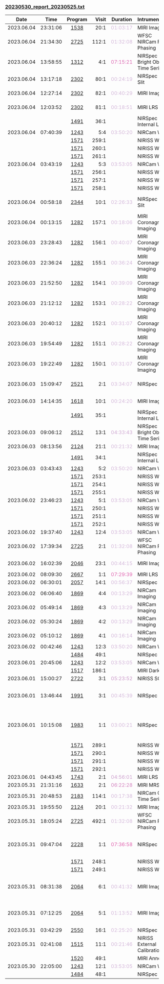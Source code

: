 

### <a href="https://www.stsci.edu/files/live/sites/www/files/home/jwst/science-execution/observing-schedules/_documents/20230530_report_20230525.txt" > 20230530_report_20230525.txt </a>

|  Date  |  Time   | Program | Visit | Duration | Intrument | Target | Keywords | 
| :----: | :-----: | :-----: | ----: | :------: | :-------- | :----- | :------- |
| 2023.06.04 | 23:31:06  | <a href="https://www.stsci.edu/jwst-program-info/program/?program=1538"> 1538 </a> |  20:1  |  <span style="color:#d4b9da;"> 01:03:17 </span>  | MIRI Imaging                          | HD106252                                     |  G dwarfs                                         |
| 2023.06.04 | 21:34:30  | <a href="https://www.stsci.edu/jwst-program-info/program/?program=2725"> 2725 </a> | 112:1  |  <span style="color:#d4b9da;"> 01:32:08 </span>  | WFSC NIRCam Fine Phasing              | 2MASS-13334633+1432589                       |  Focus test                                       |
| 2023.06.04 | 13:58:55  | <a href="https://www.stsci.edu/jwst-program-info/program/?program=1312"> 1312 </a> |   4:1  |  <span style="color:#dc6cb3;"> 07:15:21 </span>  | NIRSpec Bright Object Time Series     | HAT-P-26, 14123697+0404073                   |  Exoplanets,  K stars                             |
| 2023.06.04 | 13:17:18  | <a href="https://www.stsci.edu/jwst-program-info/program/?program=2302"> 2302 </a> |  80:1  |  <span style="color:#d4b9da;"> 00:24:19 </span>  | NIRSpec Fixed Slit       | SDSSPJ1346-00                                |  Brown dwarfs,  T dwarfs                          |
| 2023.06.04 | 12:27:14  | <a href="https://www.stsci.edu/jwst-program-info/program/?program=2302"> 2302 </a> |  82:1  |  <span style="color:#d4b9da;"> 00:40:29 </span>  | MIRI Imaging                          | SDSSPJ1346-00                                |  Brown dwarfs,  T dwarfs                          |
| 2023.06.04 | 12:03:52  | <a href="https://www.stsci.edu/jwst-program-info/program/?program=2302"> 2302 </a> |  81:1  |  <span style="color:#d4b9da;"> 00:18:51 </span>  | MIRI LRS slit      | SDSSPJ1346-00                                |  Brown dwarfs,  T dwarfs                          |
|  |  | <a href="https://www.stsci.edu/jwst-program-info/program/?program=1491"> 1491 </a> |  36:1  |  |  NIRSpec Internal Lamp                 | Internal Calibration  |   |
| 2023.06.04 | 07:40:39  | <a href="https://www.stsci.edu/jwst-program-info/program/?program=1243"> 1243 </a> |   5:4  |  <span style="color:#d4b8d9;"> 03:50:20 </span>  | NIRCam WFSS  | J159-02                                      |  Quasars                                          |
|  |  | <a href="https://www.stsci.edu/jwst-program-info/program/?program=1571"> 1571 </a> | 259:1  |  |  NIRISS WFSS  | Pure Parallel  |   |
|  |  | <a href="https://www.stsci.edu/jwst-program-info/program/?program=1571"> 1571 </a> | 260:1  |  |  NIRISS WFSS  | Pure Parallel  |   |
|  |  | <a href="https://www.stsci.edu/jwst-program-info/program/?program=1571"> 1571 </a> | 261:1  |  |  NIRISS WFSS  | Pure Parallel  |   |
| 2023.06.04 | 03:43:19  | <a href="https://www.stsci.edu/jwst-program-info/program/?program=1243"> 1243 </a> |   5:3  |  <span style="color:#d3b6d9;"> 03:53:05 </span>  | NIRCam WFSS  | J159-02                                      |  Quasars                                          |
|  |  | <a href="https://www.stsci.edu/jwst-program-info/program/?program=1571"> 1571 </a> | 256:1  |  |  NIRISS WFSS  | Pure Parallel  |   |
|  |  | <a href="https://www.stsci.edu/jwst-program-info/program/?program=1571"> 1571 </a> | 257:1  |  |  NIRISS WFSS  | Pure Parallel  |   |
|  |  | <a href="https://www.stsci.edu/jwst-program-info/program/?program=1571"> 1571 </a> | 258:1  |  |  NIRISS WFSS  | Pure Parallel  |   |
| 2023.06.04 | 00:58:18  | <a href="https://www.stsci.edu/jwst-program-info/program/?program=2344"> 2344 </a> |  10:1  |  <span style="color:#d4b9da;"> 02:26:33 </span>  | NIRSpec Fixed Slit       | GRB-100219A, GRB100219A-TA                   |  Emission line galaxies,  High-redshift galaxies  |
| 2023.06.04 | 00:13:15  | <a href="https://www.stsci.edu/jwst-program-info/program/?program=1282"> 1282 </a> | 157:1  |  <span style="color:#d4b9da;"> 00:18:06 </span>  | MIRI Coronagraphic Imaging            | 6-26_CRT_REF.BG                              |  Molecular gas,  Pre-main sequence stars          |
| 2023.06.03 | 23:28:43  | <a href="https://www.stsci.edu/jwst-program-info/program/?program=1282"> 1282 </a> | 156:1  |  <span style="color:#d4b9da;"> 00:40:07 </span>  | MIRI Coronagraphic Imaging            | 6-26-CRT_PSF.CORO                            |  G stars                                          |
| 2023.06.03 | 22:36:24  | <a href="https://www.stsci.edu/jwst-program-info/program/?program=1282"> 1282 </a> | 155:1  |  <span style="color:#d4b9da;"> 00:36:24 </span>  | MIRI Coronagraphic Imaging            | TW-HYA.BG                                    |  Molecular gas,  Pre-main sequence stars          |
| 2023.06.03 | 21:52:50  | <a href="https://www.stsci.edu/jwst-program-info/program/?program=1282"> 1282 </a> | 154:1  |  <span style="color:#d4b9da;"> 00:39:09 </span>  | MIRI Coronagraphic Imaging            | TW-HYA.BG                                    |  Molecular gas,  Pre-main sequence stars          |
| 2023.06.03 | 21:12:12  | <a href="https://www.stsci.edu/jwst-program-info/program/?program=1282"> 1282 </a> | 153:1  |  <span style="color:#d4b9da;"> 00:28:22 </span>  | MIRI Coronagraphic Imaging            | V-TW-HYA.CORO                                |  Molecular gas,  Pre-main sequence stars          |
| 2023.06.03 | 20:40:12  | <a href="https://www.stsci.edu/jwst-program-info/program/?program=1282"> 1282 </a> | 152:1  |  <span style="color:#d4b9da;"> 00:31:07 </span>  | MIRI Coronagraphic Imaging            | V-TW-HYA.CORO                                |  Molecular gas,  Pre-main sequence stars          |
| 2023.06.03 | 19:54:49  | <a href="https://www.stsci.edu/jwst-program-info/program/?program=1282"> 1282 </a> | 151:1  |  <span style="color:#d4b9da;"> 00:28:22 </span>  | MIRI Coronagraphic Imaging            | V-TW-HYA.CORO                                |  Molecular gas,  Pre-main sequence stars          |
| 2023.06.03 | 19:22:49  | <a href="https://www.stsci.edu/jwst-program-info/program/?program=1282"> 1282 </a> | 150:1  |  <span style="color:#d4b9da;"> 00:31:07 </span>  | MIRI Coronagraphic Imaging            | V-TW-HYA.CORO                                |  Molecular gas,  Pre-main sequence stars          |
| 2023.06.03 | 15:09:47  | <a href="https://www.stsci.edu/jwst-program-info/program/?program=2521"> 2521 </a> |   2:1  |  <span style="color:#d4b9da;"> 03:34:07 </span>  | NIRSpec IFU              | N13PDR1-NIRSPEC                              |  H II regions,  Photodissociation regions         |
| 2023.06.03 | 14:14:35  | <a href="https://www.stsci.edu/jwst-program-info/program/?program=1618"> 1618 </a> |  10:1  |  <span style="color:#d4b9da;"> 00:24:20 </span>  | MIRI Imaging                          | -eps-Mus-test                                |  Target acquisition test                          |
|  |  | <a href="https://www.stsci.edu/jwst-program-info/program/?program=1491"> 1491 </a> |  35:1  |  |  NIRSpec Internal Lamp                 | Internal Calibration  |   |
| 2023.06.03 | 09:06:12  | <a href="https://www.stsci.edu/jwst-program-info/program/?program=2512"> 2512 </a> |  13:1  |  <span style="color:#cfaad2;"> 04:33:43 </span>  | NIRSpec Bright Object Time Series     | TOI-134, 134-TA-REF                          |  Exoplanets                                       |
| 2023.06.03 | 08:13:56  | <a href="https://www.stsci.edu/jwst-program-info/program/?program=2124"> 2124 </a> |  21:1  |  <span style="color:#d4b9da;"> 00:21:32 </span>  | MIRI Imaging                          | J075108.79-763449.6                          |  Brown dwarfs                                     |
|  |  | <a href="https://www.stsci.edu/jwst-program-info/program/?program=1491"> 1491 </a> |  34:1  |  |  NIRSpec Internal Lamp                 | Internal Calibration  |   |
| 2023.06.03 | 03:43:43  | <a href="https://www.stsci.edu/jwst-program-info/program/?program=1243"> 1243 </a> |   5:2  |  <span style="color:#d4b8d9;"> 03:50:20 </span>  | NIRCam WFSS  | J159-02                                      |  Quasars                                          |
|  |  | <a href="https://www.stsci.edu/jwst-program-info/program/?program=1571"> 1571 </a> | 253:1  |  |  NIRISS WFSS  | Pure Parallel  |   |
|  |  | <a href="https://www.stsci.edu/jwst-program-info/program/?program=1571"> 1571 </a> | 254:1  |  |  NIRISS WFSS  | Pure Parallel  |   |
|  |  | <a href="https://www.stsci.edu/jwst-program-info/program/?program=1571"> 1571 </a> | 255:1  |  |  NIRISS WFSS  | Pure Parallel  |   |
| 2023.06.02 | 23:46:23  | <a href="https://www.stsci.edu/jwst-program-info/program/?program=1243"> 1243 </a> |   5:1  |  <span style="color:#d3b6d9;"> 03:53:05 </span>  | NIRCam WFSS  | J159-02                                      |  Quasars                                          |
|  |  | <a href="https://www.stsci.edu/jwst-program-info/program/?program=1571"> 1571 </a> | 250:1  |  |  NIRISS WFSS  | Pure Parallel  |   |
|  |  | <a href="https://www.stsci.edu/jwst-program-info/program/?program=1571"> 1571 </a> | 251:1  |  |  NIRISS WFSS  | Pure Parallel  |   |
|  |  | <a href="https://www.stsci.edu/jwst-program-info/program/?program=1571"> 1571 </a> | 252:1  |  |  NIRISS WFSS  | Pure Parallel  |   |
| 2023.06.02 | 19:37:40  | <a href="https://www.stsci.edu/jwst-program-info/program/?program=1243"> 1243 </a> |  12:4  |  <span style="color:#d3b6d9;"> 03:53:05 </span>  | NIRCam WFSS  | J1030+0524                                   |  Quasars                                          |
| 2023.06.02 | 17:39:34  | <a href="https://www.stsci.edu/jwst-program-info/program/?program=2725"> 2725 </a> |   2:1  |  <span style="color:#d4b9da;"> 01:32:08 </span>  | WFSC NIRCam Fine Phasing              | 2MASS-12110801+0640432                       |  Focus test                                       |
| 2023.06.02 | 16:02:39  | <a href="https://www.stsci.edu/jwst-program-info/program/?program=2046"> 2046 </a> |  23:1  |  <span style="color:#d4b9da;"> 00:44:15 </span>  | MIRI Imaging                          | B2045+265                                    |  Active galactic nuclei,  Quasars                 |
| 2023.06.02 | 08:09:30  | <a href="https://www.stsci.edu/jwst-program-info/program/?program=2667"> 2667 </a> |   1:1  |  <span style="color:#df66b0;"> 07:29:39 </span>  | MIRI LRS slit      | HD-209458                                    |  Exoplanets                                       |
| 2023.06.02 | 06:30:01  | <a href="https://www.stsci.edu/jwst-program-info/program/?program=2057"> 2057 </a> |  14:1  |  <span style="color:#d4b9da;"> 00:56:37 </span>  | NIRSpec IFU              | RM401                                        |  Quasars                                          |
| 2023.06.02 | 06:06:40  | <a href="https://www.stsci.edu/jwst-program-info/program/?program=1869"> 1869 </a> |   4:4  |  <span style="color:#d4b9da;"> 00:13:29 </span>  | NIRCam Imaging                        | JWSTLYC-WPAPTCAT-COPY                        |                                                   |
| 2023.06.02 | 05:49:14  | <a href="https://www.stsci.edu/jwst-program-info/program/?program=1869"> 1869 </a> |   4:3  |  <span style="color:#d4b9da;"> 00:13:29 </span>  | NIRCam Imaging                        | JWSTLYC-WPAPTCAT-COPY                        |                                                   |
| 2023.06.02 | 05:30:24  | <a href="https://www.stsci.edu/jwst-program-info/program/?program=1869"> 1869 </a> |   4:2  |  <span style="color:#d4b9da;"> 00:13:29 </span>  | NIRCam Imaging                        | JWSTLYC-WPAPTCAT-COPY                        |                                                   |
| 2023.06.02 | 05:10:12  | <a href="https://www.stsci.edu/jwst-program-info/program/?program=1869"> 1869 </a> |   4:1  |  <span style="color:#d4b9da;"> 00:16:14 </span>  | NIRCam Imaging                        | JWSTLYC-WPAPTCAT-COPY                        |                                                   |
| 2023.06.02 | 00:42:46  | <a href="https://www.stsci.edu/jwst-program-info/program/?program=1243"> 1243 </a> |  12:3  |  <span style="color:#d4b8d9;"> 03:50:20 </span>  | NIRCam WFSS  | J1030+0524                                   |  Quasars                                          |
|  |  | <a href="https://www.stsci.edu/jwst-program-info/program/?program=1484"> 1484 </a> |  49:1  |  |  NIRSpec Dark                          | Internal Calibration  |   |
| 2023.06.01 | 20:45:06  | <a href="https://www.stsci.edu/jwst-program-info/program/?program=1243"> 1243 </a> |  12:2  |  <span style="color:#d3b6d9;"> 03:53:05 </span>  | NIRCam WFSS  | J1030+0524                                   |  Quasars                                          |
|  |  | <a href="https://www.stsci.edu/jwst-program-info/program/?program=1517"> 1517 </a> | 186:1  |  |  MIRI Dark                             | Internal Calibration  |   |
| 2023.06.01 | 15:00:27  | <a href="https://www.stsci.edu/jwst-program-info/program/?program=2722"> 2722 </a> |   3:1  |  <span style="color:#ca98c9;"> 05:23:52 </span>  | NIRISS SOSS  | K2-18                                        |  M dwarfs                                         |
| 2023.06.01 | 13:46:44  | <a href="https://www.stsci.edu/jwst-program-info/program/?program=1991"> 1991 </a> |   3:1  |  <span style="color:#d4b9da;"> 00:45:39 </span>  | NIRSpec IFU              | IC-860-NIR                                   |  Active galaxies,  Galaxy nuclei,  Infrared galaxies, ... |
| 2023.06.01 | 10:15:08  | <a href="https://www.stsci.edu/jwst-program-info/program/?program=1983"> 1983 </a> |   1:1  |  <span style="color:#d4b9da;"> 03:00:21 </span>  | NIRSpec IFU              | J1601                                        |  Dwarf galaxies,  Emission line galaxies,  Nucleated dwarf galaxies |
|  |  | <a href="https://www.stsci.edu/jwst-program-info/program/?program=1571"> 1571 </a> | 289:1  |  |  NIRISS WFSS  | Pure Parallel  |   |
|  |  | <a href="https://www.stsci.edu/jwst-program-info/program/?program=1571"> 1571 </a> | 290:1  |  |  NIRISS WFSS  | Pure Parallel  |   |
|  |  | <a href="https://www.stsci.edu/jwst-program-info/program/?program=1571"> 1571 </a> | 291:1  |  |  NIRISS WFSS  | Pure Parallel  |   |
|  |  | <a href="https://www.stsci.edu/jwst-program-info/program/?program=1571"> 1571 </a> | 292:1  |  |  NIRISS WFSS  | Pure Parallel  |   |
| 2023.06.01 | 04:43:45  | <a href="https://www.stsci.edu/jwst-program-info/program/?program=1743"> 1743 </a> |   2:1  |  <span style="color:#cda1ce;"> 04:56:01 </span>  | MIRI LRS slit      | GL486                                        |  Exoplanets                                       |
| 2023.05.31 | 21:31:16  | <a href="https://www.stsci.edu/jwst-program-info/program/?program=1633"> 1633 </a> |   2:1  |  <span style="color:#d282be;"> 06:22:28 </span>  | MIRI MRS IFU   | HD-189733                                    |  Exoplanets                                       |
| 2023.05.31 | 20:48:53  | <a href="https://www.stsci.edu/jwst-program-info/program/?program=2183"> 2183 </a> | 114:1  |  <span style="color:#d4b9da;"> 00:17:38 </span>  | NIRCam Grism Time Series              | 2MASS-J20452110+4223513                      |  B stars                                          |
| 2023.05.31 | 19:55:50  | <a href="https://www.stsci.edu/jwst-program-info/program/?program=2124"> 2124 </a> |  20:1  |  <span style="color:#d4b9da;"> 00:21:32 </span>  | MIRI Imaging                          | J171104.60+350036.8                          |  Brown dwarfs                                     |
| 2023.05.31 | 18:05:24  | <a href="https://www.stsci.edu/jwst-program-info/program/?program=2725"> 2725 </a> | 492:1  |  <span style="color:#d4b9da;"> 01:32:08 </span>  | WFSC NIRCam Fine Phasing              | 2MASS-17592212+3932379                       |  Focus test                                       |
| 2023.05.31 | 09:47:04  | <a href="https://www.stsci.edu/jwst-program-info/program/?program=2228"> 2228 </a> |   1:1  |  <span style="color:#df62ae;"> 07:36:58 </span>  | NIRSpec IFU              | M-87                                         |  Active galactic nuclei,  Galaxy bulges,  Galaxy nuclei, ... |
|  |  | <a href="https://www.stsci.edu/jwst-program-info/program/?program=1571"> 1571 </a> | 248:1  |  |  NIRISS WFSS  | Pure Parallel  |   |
|  |  | <a href="https://www.stsci.edu/jwst-program-info/program/?program=1571"> 1571 </a> | 249:1  |  |  NIRISS WFSS  | Pure Parallel  |   |
| 2023.05.31 | 08:31:38  | <a href="https://www.stsci.edu/jwst-program-info/program/?program=2064"> 2064 </a> |   6:1  |  <span style="color:#d4b9da;"> 00:41:32 </span>  | MIRI Imaging                          | NGC-3081-BCKGND                              |  Active galactic nuclei,  Active galaxies,  Seyfert galaxies |
| 2023.05.31 | 07:12:25  | <a href="https://www.stsci.edu/jwst-program-info/program/?program=2064"> 2064 </a> |   5:1  |  <span style="color:#d4b9da;"> 01:13:52 </span>  | MIRI Imaging                          | NGC-3081                                     |  Active galactic nuclei,  Active galaxies,  Seyfert galaxies |
| 2023.05.31 | 03:42:29  | <a href="https://www.stsci.edu/jwst-program-info/program/?program=2550"> 2550 </a> |  16:1  |  <span style="color:#d4b9da;"> 02:25:20 </span>  | NIRSpec IFU              | 2011HM102                                    |  Asteroid                                         |
| 2023.05.31 | 02:41:08  | <a href="https://www.stsci.edu/jwst-program-info/program/?program=1515"> 1515 </a> |  11:1  |  <span style="color:#d4b9da;"> 00:21:46 </span>  | NIRISS External Calibration           | ASTROMETRIC-FIELD                            |  Astrometric                                      |
|  |  | <a href="https://www.stsci.edu/jwst-program-info/program/?program=1520"> 1520 </a> |  49:1  |  |  MIRI Anneal                           | Internal Calibration  |   |
| 2023.05.30 | 22:05:00  | <a href="https://www.stsci.edu/jwst-program-info/program/?program=1243"> 1243 </a> |  12:1  |  <span style="color:#d3b6d9;"> 03:53:05 </span>  | NIRCam WFSS  | J1030+0524                                   |  Quasars                                          |
|  |  | <a href="https://www.stsci.edu/jwst-program-info/program/?program=1484"> 1484 </a> |  48:1  |  |  NIRSpec Dark                          | Internal Calibration  |   |
